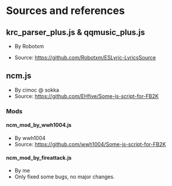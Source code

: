 # Sources and references

## krc_parser_plus.js & qqmusic_plus.js

* By Robotxm 

* Source: https://github.com/Robotxm/ESLyric-LyricsSource

## ncm.js

* By cimoc @ sokka
* Source: https://github.com/EHfive/Some-js-script-for-FB2K

### Mods

#### ncm_mod_by_wwh1004.js

* By wwh1004
* Source: https://github.com/wwh1004/Some-js-script-for-FB2K

#### ncm_mod_by_fireattack.js

* By me
* Only fixed some bugs, no major changes.
